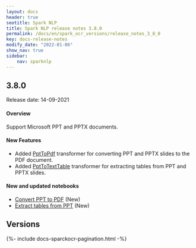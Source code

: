 ```yaml
---
layout: docs
header: true
seotitle: Spark NLP
title: Spark NLP release notes 3.8.0
permalink: /docs/en/spark_ocr_versions/release_notes_3_8_0
key: docs-release-notes
modify_date: "2022-01-06"
show_nav: true
sidebar:
    nav: sparknlp
---
```


<div class="h3-box" markdown="1">

## 3.8.0

Release date: 14-09-2021

#### Overview

Support Microsoft PPT and PPTX documents.

#### New Features

* Added [PptToPdf](/docs/en/ocr_pipeline_components#ppttopdf) transformer for converting PPT and PPTX slides to the PDF document.
* Added [PptToTextTable](/docs/en/ocr_pipeline_components#ppttotexttable) transformer for extracting tables from PPT and PPTX slides.


#### New and updated notebooks

* [Convert PPT to PDF](https://github.com/JohnSnowLabs/spark-ocr-workshop/blob/3.8.0/jupyter/SparkOcrPptToPdf.ipynb) (New)
* [Extract tables from PPT](https://github.com/JohnSnowLabs/spark-ocr-workshop/blob/3.8.0/jupyter/SparkOcrPptToTextTable.ipynb) (New)

</div><div class="prev_ver h3-box" markdown="1">

## Versions

</div>
{%- include docs-sparckocr-pagination.html -%}